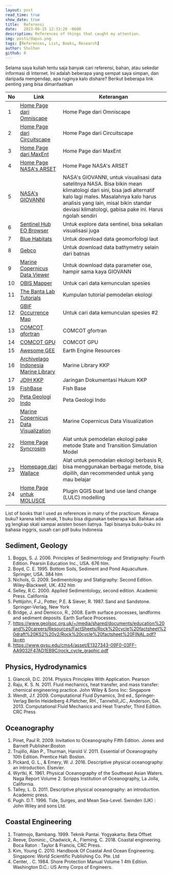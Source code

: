 ```yaml
---
layout: post
read_time: true
show_date: true
title:  Referensi
date:   2023-06-15 12:33:20 -0600
description: References of things that caught my attention.
img: posts/dapus.png 
tags: [References, List, Books, Research]
author: Shulhan
github: 0
---
```



Selama saya kuliah tentu saja banyak cari referensi, bahan, atau sekedar informasi di Internet. 
Ini adalah beberapa yang sempat saya simpan, dan daripada mengendap, apa ruginya kalo dishare?
Berikut beberapa link penting yang bisa dimanfaatkan



| No  | Link                                                           | Keterangan                                                             |
| --- | -------------------------------------------------------------- | ---------------------------------------------------------------------- |
| 1   | [Home Page dari Omniscape](https://docs.circuitscape.org/Omniscape.jl/stable/)              | Home Page dari Omniscape                                     |
| 2   | [Home Page dari Circuitscape](https://circuitscape.org/)                    | Home Page dari Circuitscape                                             |
| 3   | [Home Page dari MaxEnt](https://biodiversityinformatics.amnh.org/open_source/maxent/)          | Home Page dari MaxEnt                                        |
| 4   | [Home Page NASA's ARSET](https://appliedsciences.nasa.gov/what-we-do/capacity-building/arset) | Home Page NASA's ARSET                                        |
| 5   | [NASA's GIOVANNI](https://giovanni.gsfc.nasa.gov/giovanni/)                             | NASA's GIOVANNI, untuk visualisasi data satelitnya NASA. Bisa bikin mean klimatologi dari sini, bisa jadi alternatif kalo lagi males. Masalahnya kalo harus analisis yang lain, misal bikin standar deviasi klimatologi, gabisa pake ini. Harus ngolah sendiri |
| 6   | [Sentinel Hub EO Browser](https://apps.sentinel-hub.com/eo-browser/)                   | Untuk explore data sentinel, bisa sekalian visualisasi juga          |
| 7   | [Blue Habitats](https://bluehabitats.org/)                                 | Untuk download data geomorfologi laut                                     |
| 8   | [Gebco](https://download.gebco.net/)                                      | Untuk download data bathymetry selain dari batnas                         |
| 9   | [Marine Copernicus Data Viewer](https://data.marine.copernicus.eu/viewer/expert?)              | Untuk download data parameter ose, hampir sama kaya GIOVANN  |
| 10  | [OBIS Mapper](https://mapper.obis.org/)                                 | Untuk cari data kemunculan spesies                                        |
| 11  | [The Banta Lab Tutorials](https://sites.google.com/site/thebantalab/tutorials?pli=1)     | Kumpulan tutorial pemodelan ekologi                                |
| 12  | [GBIF Occurrence Map](https://www.gbif.org/occurrence/map)                        | Untuk cari data kemunculan spesies #2                                     |
| 13  | [COMCOT gfortran](https://github.com/AndybnACT/comcot-gfortran)             | COMCOT gfortran                                                         |
| 14  | [COMCOT GPU](https://github.com/AndybnACT/GPU-comcot)                     | COMCOT GPU                                                              |
| 15  | [Awesome GEE](https://github.com/giswqs/Awesome-GEE)                          | Earth Engine Resources                                                   |
| 16  | [Archivelago Indonesia Marine Library](http://kkp.go.id/)                      | Marine Library KKP                                                       |
| 17  | [JDIH KKP]([https://kkp.go.id/jdih/](https://jdih.kkp.go.id/index.php))          | Jaringan Dokumentasi Hukum KKP                                            |
| 19  | [FishBase](https://www.fishbase.de/)                                 | Fish Base                                                                |
| 20  | [Peta Geologi Indo](https://geoportal.esdm.go.id)                                                       | Peta Geologi Indo                     |
| 21 | [Marine Copernicus Data Visualization](https://help.marine.copernicus.eu/en/articles/4792430-how-to-open-and-visualize-netcdf-files) | Marine Copernicus Data Visualization                                                                                        |
| 22 | [Home Page Syncrosim](https://syncrosim.com/)     | Alat untuk pemodelan ekologi pake metode State and Transition Simulation Model            |
| 23 | [Homepage dari Wallace](https://wallaceecomod.github.io/)    | Alat untuk pemodelan ekologi berbasis R, bisa menggunakan berbagai metode, bisa dipilih, dan recommended untuk yang mau belajar |
| 24 | [Home Page untuk MOLUSCE](https://github.com/nextgis/qgis_molusce)                             | Plugin QGIS buat land use land change (LULC) modelling     |




List of books that I used as references in many of the practicum. Kenapa buku? karena lebih enak, 1 buku bisa digunakan beberapa kali. Bahkan ada yg lengkap skali sampai asisten bosen liatnya. Tapi bisanya buku-buku ini bahasa inggris, susah cari pdf buku Indonesia

## Sediment, Geology
1. Boggs, S. J. 2006. Principles of Sedimentology and Stratigraphy: Fourth Edition. Pearsin Education Inc., USA. 676 hlm. 
2. Boyd, C. E. 1995. Bottom Soils, Sediment and Pond Aquaculture. Springer, USA. 384 hlm
3. Nichols, G. 2009. Sedimentology and Statigraphy: Second Edition. Wiley-Blackwell, UK. 432 hlm
4. Selley, R.C. 2000. Applied Sedimentology, second edition. Academic Press. California
5. Pettijohn, F.J., Potter, P.E. & Siever, R. 1987. Sand and Sandstone. Springer-Verlag, New York
6. Bridge, J. and Demicco, R., 2008. Earth surface processes, landforms and sediment deposits. Earth Surface Processes.
7. https://www.geolsoc.org.uk/~/media/shared/documents/education%20and%20careers/Resources/FactSheets/Rock%20cycle%20factsheet%20draft%20KS2%20v2/Rock%20cycle%20factsheet%20FINAL.pdf?la=en
8. https://www.gvsu.edu/cms4/asset/E1327343-09F0-03FF-AA9032F47AD1EB9C/rock_cycle_graphic.pdf
	
	
	
	
## Physics, Hydrodynamics
1. Giancoli, D.C. 2014. Physics Principles With Application. Pearson 
2. Raju, K. S. N. 2011. Fluid mechanics, heat transfer, and mass transfer: chemical engineering practice. John Wiley & Sons Inc: Singapore 
3. Wendt, J.f. 2009. Computational Fluid Dynamics, 3rd ed., Springer-Verlag Berlin Heidelberg
4.Pletcher, RH., Tannehill,JC., Anderson, DA. 2013. Computational Fluid Mechanics and Heat Transfer, Third Edition. CRC Press
	
	
	
	
	
	
## Oceanography
1. Pinet, Paul R. 2009. Invitation to Oceanography Fifth Edition. Jones and Barnett Publisher:Boston
2. Trujillo, Alan P., Thurman, Harold V. 2011. Essential of Oceanography 10th Edition. Prentice Hall: Boston.
3. Pickard, G. L., & Emery, W. J. 2016. Descriptive physical oceanography: an introduction. Elsevier.
4. Wyrtki, K. 1961. Physical Oceanography of the Southeast Asian Waters. Naga Report Volume 2.  Scripps Institution of Oceanography, La Jolla, California. 
5. Talley, L. D. 2011. Descriptive physical oceanography: an introduction. Academic press.
6. Pugh. D.T. 1996. Tide, Surges, and Mean Sea-Level. Swinden (UK) : John Wiley and sons Ltd.
	
	
	
	
	
## Coastal Engineering
1. Triatmojo, Bambang. 1999. Teknik Pantai. Yogyakarta: Beta Offset
2. Reeve, Dominic., Chadwick, A., Fleming, C. 2018. Coastal engineering. Boca Raton : Taylor & Francis, CRC Press.
3. Kim, Young C. 2010. Handbook Of Coastal And Ocean Engineering. Singapore: World Scientific Publishing Co. Pte. Ltd
4. Center, . C. 1984. Shore Protection Manual Volume 1 4th Edition. Washington D.C.: US Army Corps of Engineers.

